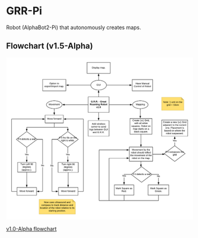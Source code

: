 # GRR-Pi
Robot (AlphaBot2-Pi) that autonomously creates maps. 

## Flowchart (v1.5-Alpha)
![alt text](https://github.com/Magichanics/GRR-Pi/blob/be8724e657bfecf57ec7b9cd98e724eef330caae/curr_ver.png)

[v1.0-Alpha flowchart](https://github.com/Magichanics/GRR-Pi/blob/c3b9f0c6a45b725a5bf3c15971ff976d40f442e5/version_flowchart.png)

